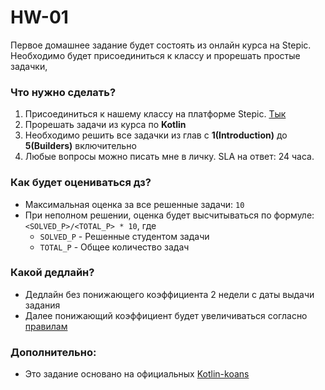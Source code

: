 # HW-01

Первое домашнее задание будет состоять из онлайн курса на Stepic. 
Необходимо будет присоединиться к классу и прорешать простые задачки,

### Что нужно сделать?

1. Присоединиться к нашему классу на платформе Stepic. [Тык](https://stepik.org/join-class/0c9bee85574ba6e17d358930993e95bced6f24b4)
2. Прорешать задачи из курса по **Kotlin**
3. Необходимо решить все задачки из глав с **1(Introduction)** до **5(Builders)** включительно
4. Любые вопросы можно писать мне в личку. SLA на ответ: 24 часа.

### Как будет оцениваться дз?

* Максимальная оценка за все решенные задачи: `10`
* При неполном решении, оценка будет высчитываться по формуле: `<SOLVED_P>/<TOTAL_P> * 10`, где
  * `SOLVED_P` - Решенные студентом задачи
  * `TOTAL_P` - Общее количество задач

### Какой дедлайн?

* Дедлайн без понижающего коэффициента 2 недели с даты выдачи задания
* Далее понижающий коэффициент будет увеличиваться согласно [правилам](https://github.com/Ferum-bot/MIPT-Kotlin-Backend-2023#понижающие-коэффициенты-дз)

### Дополнительно:

* Это задание основано на официальных [Kotlin-koans](https://play.kotlinlang.org/koans/overview)
